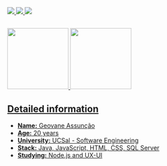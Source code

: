   <div>
<a href="#/" > <img src="https://img.shields.io/badge/LinkedIn-0077B5?style=for-the-badge&logo=linkedin&logoColor=white" />
<a href="https://t.me/geovaneburi"> <img src="https://img.shields.io/badge/Telegram-2CA5E0?style=for-the-badge&logo=telegram&logoColor=white" />
<a href="geoovaneburi10@gmail.com"> <img src="https://img.shields.io/badge/Gmail-D14836?style=for-the-badge&logo=gmail&logoColor=white" />
  </div>

  ##
<!--
**uburi/uburi** is a ✨ _special_ ✨ repository because its `README.md` (this file) appears on your GitHub profile.
- 🔭 I’m currently working on ...
- 🌱 I’m currently learning ...
- 👯 I’m looking to collaborate on ...
- 🤔 I’m looking for help with ...
- 💬 Ask me about ...
- 📫 How to reach me: ...
- 😄 Pronouns: ...
- ⚡ Fun fact: ...
-->
<div>
  <a href="https://github.com/uburi">
<img height="140em" src="https://github-readme-stats.vercel.app/api?username=uburi&show_icons=true&theme=dark" />
<img height="140em" src="https://github-readme-stats.vercel.app/api/top-langs/?username=uburi&layout=compact&theme=dark" />
</div>
 <div>
<h2>Detailed information </h2>
  <ul>
    <li><strong>Name:</strong> Geovane Assunção</li>
    <li><strong>Age:</strong> 20 years</li>
    <li><strong>University:</strong> UCSal - Software Engineering</li>
    <li><strong>Stack:</strong> Java, JavaScript, HTML, CSS, SQL Server</li> 
    <li><strong>Studying:</strong> Node.js and UX-UI</li> 
   </ul>
  </div>
  
  ##
  


  
